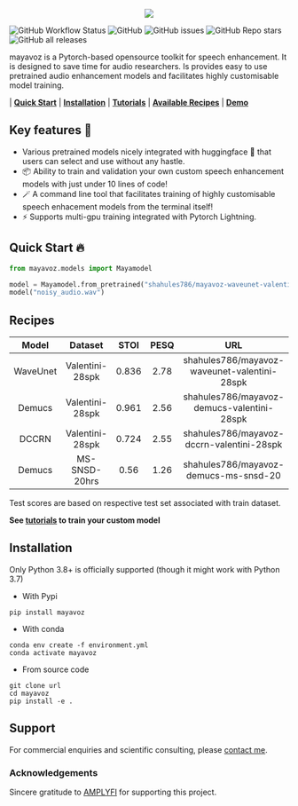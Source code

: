 <p align="center">
  <img src="https://user-images.githubusercontent.com/25312635/195514652-e4526cd1-1177-48e9-a80d-c8bfdb95d35f.png" />
</p>

![GitHub Workflow Status](https://img.shields.io/github/workflow/status/shahules786/enhancer/Enhancer)
![GitHub](https://img.shields.io/github/license/shahules786/enhancer)
![GitHub issues](https://img.shields.io/github/issues/shahules786/enhancer?logo=GitHub)
![GitHub Repo stars](https://img.shields.io/github/stars/shahules786/enhancer?style=social)
![GitHub all releases](https://img.shields.io/github/downloads/shahules786/enhancer/total)

mayavoz is a Pytorch-based opensource toolkit for speech enhancement. It is designed to save time for audio researchers. Is provides easy to use pretrained audio enhancement models and facilitates highly customisable model training.

| **[Quick Start](#quick-start-fire)** | **[Installation](#installation)** | **[Tutorials](https://github.com/shahules786/enhancer/tree/main/notebooks)** | **[Available Recipes](#recipes)** | **[Demo]()**
## Key features :key:

* Various pretrained models nicely integrated with huggingface 	:hugs: that users can select and use without any hastle.
* :package: Ability to train and validation your own custom speech enhancement models with just under 10 lines of code!
* :magic_wand: A command line tool that facilitates training of highly customisable speech enhacement models from the terminal itself!
* :zap: Supports multi-gpu training integrated with Pytorch Lightning.

## Quick Start :fire:
``` python
from mayavoz.models import Mayamodel

model = Mayamodel.from_pretrained("shahules786/mayavoz-waveunet-valentini-28spk")
model("noisy_audio.wav")
```

## Recipes

| Model     | Dataset      | STOI    | PESQ  | URL                           |
| :---:     |  :---:       | :---:   | :---: | :---:                         |
| WaveUnet  | Valentini-28spk   | 0.836   | 2.78  |  shahules786/mayavoz-waveunet-valentini-28spk      |
| Demucs    | Valentini-28spk   | 0.961   | 2.56  |  shahules786/mayavoz-demucs-valentini-28spk       |
| DCCRN     | Valentini-28spk   | 0.724   | 2.55  |  shahules786/mayavoz-dccrn-valentini-28spk         |
| Demucs     | MS-SNSD-20hrs  | 0.56 | 1.26  | shahules786/mayavoz-demucs-ms-snsd-20       |

Test scores are based on respective test set associated with train dataset.

**See [tutorials](/notebooks/) to train your custom model**

## Installation
Only Python 3.8+ is officially supported (though it might work with Python 3.7)

- With Pypi
```
pip install mayavoz
```

- With conda

```
conda env create -f environment.yml
conda activate mayavoz
```

- From source code
```
git clone url
cd mayavoz
pip install -e .
```

## Support

For commercial enquiries and scientific consulting, please [contact me](https://shahules786.github.io/).

### Acknowledgements
Sincere gratitude to [AMPLYFI](https://amplyfi.com/) for supporting this project.
